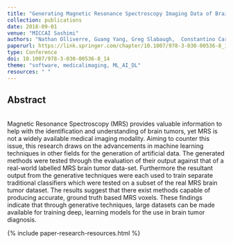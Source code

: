 ```yaml
---
title: "Generating Magnetic Resonance Spectroscopy Imaging Data of Brain Tumours from Linear, Non-linear and Deep Learning Models"
collection: publications
date: 2018-09-01
venue: "MICCAI Sashimi"
authors: "Nathan Olliverre, Guang Yang, Greg Slabaugh,  Constantino Carlos Reyes-Aldasoro, Eduardo Alonso"
paperurl: https://link.springer.com/chapter/10.1007/978-3-030-00536-8_14
type: Conference
doi: 10.1007/978-3-030-00536-8_14
theme: "software, medicalimaging, ML_AI_DL"
resources: " "
---
```

<h2> Abstract </h2>  <br>
Magnetic Resonance Spectroscopy (MRS) provides valuable information to help with the identification and understanding of brain tumors, yet MRS is not a widely available medical imaging modality. Aiming to counter this issue, this research draws on the advancements in machine learning techniques in other fields for the generation of artificial data. The generated methods were tested through the evaluation of their output against that of a real-world labelled MRS brain tumor data-set. Furthermore the resultant output from the generative techniques were each used to train separate traditional classifiers which were tested on a subset of the real MRS brain tumor dataset. The results suggest that there exist methods capable of producing accurate, ground truth based MRS voxels. These findings indicate that through generative techniques, large datasets can be made available for training deep, learning models for the use in brain tumor diagnosis.

{% include paper-research-resources.html %}
